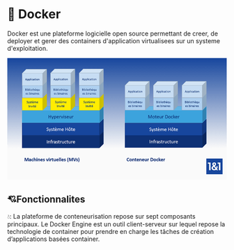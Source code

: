 # 🐳 Docker 

Docker est une plateforme logicielle open source permettant de creer, de deployer et gerer des containers d'application virtualisees  sur un systeme d'exploitation.

![image](FR-docker-tut.png)

## 💘Fonctionnalites 

💧: La plateforme de conteneurisation repose sur sept composants principaux.
Le Docker Engine est un outil client-serveur sur lequel repose la technologie de container pour prendre en charge les tâches de création d’applications basées container.




